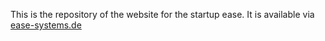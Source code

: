 This is the repository of the website for the startup ease.
It is available via [ease-systems.de](https://www.easey-systems.de)